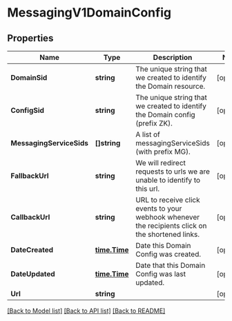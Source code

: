 # MessagingV1DomainConfig

## Properties

Name | Type | Description | Notes
------------ | ------------- | ------------- | -------------
**DomainSid** | **string** | The unique string that we created to identify the Domain resource. |[optional] 
**ConfigSid** | **string** | The unique string that we created to identify the Domain config (prefix ZK). |[optional] 
**MessagingServiceSids** | **[]string** | A list of messagingServiceSids (with prefix MG). |[optional] 
**FallbackUrl** | **string** | We will redirect requests to urls we are unable to identify to this url. |[optional] 
**CallbackUrl** | **string** | URL to receive click events to your webhook whenever the recipients click on the shortened links. |[optional] 
**DateCreated** | [**time.Time**](time.Time.md) | Date this Domain Config was created. |[optional] 
**DateUpdated** | [**time.Time**](time.Time.md) | Date that this Domain Config was last updated. |[optional] 
**Url** | **string** |  |[optional] 

[[Back to Model list]](../README.md#documentation-for-models) [[Back to API list]](../README.md#documentation-for-api-endpoints) [[Back to README]](../README.md)


